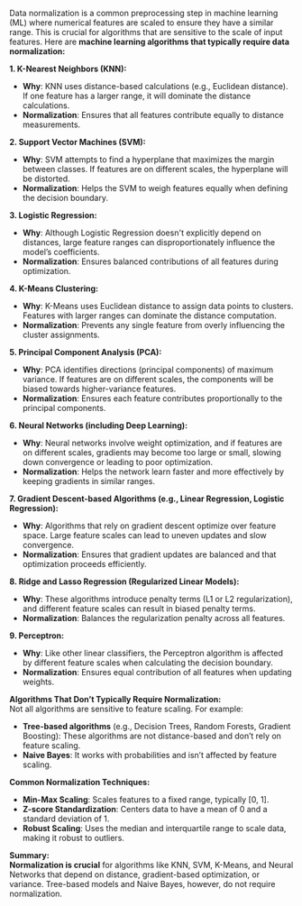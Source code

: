 Data normalization is a common preprocessing step in machine learning (ML) where numerical features are scaled to ensure they have a similar range. This is crucial for algorithms that are sensitive to the scale of input features.
Here are **machine learning algorithms that typically require data normalization:**

**1. K-Nearest Neighbors (KNN):**
- **Why**: KNN uses distance-based calculations (e.g., Euclidean distance). If one feature has a larger range, it will dominate the distance calculations.
- **Normalization**: Ensures that all features contribute equally to distance measurements.

**2. Support Vector Machines (SVM):**
- **Why**: SVM attempts to find a hyperplane that maximizes the margin between classes. If features are on different scales, the hyperplane will be distorted.
- **Normalization**: Helps the SVM to weigh features equally when defining the decision boundary.

**3. Logistic Regression:**
- **Why**: Although Logistic Regression doesn't explicitly depend on distances, large feature ranges can disproportionately influence the model’s coefficients.
- **Normalization**: Ensures balanced contributions of all features during optimization.

**4. K-Means Clustering:**
- **Why**: K-Means uses Euclidean distance to assign data points to clusters. Features with larger ranges can dominate the distance computation.
- **Normalization**: Prevents any single feature from overly influencing the cluster assignments.

**5. Principal Component Analysis (PCA):**
- **Why**: PCA identifies directions (principal components) of maximum variance. If features are on different scales, the components will be biased towards higher-variance features.
- **Normalization**: Ensures each feature contributes proportionally to the principal components.

**6. Neural Networks (including Deep Learning):**
- **Why**: Neural networks involve weight optimization, and if features are on different scales, gradients may become too large or small, slowing down convergence or leading to poor optimization.
- **Normalization**: Helps the network learn faster and more effectively by keeping gradients in similar ranges.

**7. Gradient Descent-based Algorithms (e.g., Linear Regression, Logistic Regression):**
- **Why**: Algorithms that rely on gradient descent optimize over feature space. Large feature scales can lead to uneven updates and slow convergence.
- **Normalization**: Ensures that gradient updates are balanced and that optimization proceeds efficiently.

**8. Ridge and Lasso Regression (Regularized Linear Models):**
- **Why**: These algorithms introduce penalty terms (L1 or L2 regularization), and different feature scales can result in biased penalty terms.
- **Normalization**: Balances the regularization penalty across all features.

**9. Perceptron:**
- **Why**: Like other linear classifiers, the Perceptron algorithm is affected by different feature scales when calculating the decision boundary.
- **Normalization**: Ensures equal contribution of all features when updating weights.

**Algorithms That Don’t Typically Require Normalization:**  
Not all algorithms are sensitive to feature scaling. For example:   

- **Tree-based algorithms** (e.g., Decision Trees, Random Forests, Gradient Boosting): These algorithms are not distance-based and don’t rely on feature scaling.
- **Naive Bayes**: It works with probabilities and isn’t affected by feature scaling.

**Common Normalization Techniques:**
- **Min-Max Scaling**: Scales features to a fixed range, typically [0, 1].
- **Z-score Standardization**: Centers data to have a mean of 0 and a standard deviation of 1.
- **Robust Scaling**: Uses the median and interquartile range to scale data, making it robust to outliers.   

**Summary:**  
**Normalization is crucial** for algorithms like KNN, SVM, K-Means, and Neural Networks that depend on distance, gradient-based optimization, or variance.
Tree-based models and Naive Bayes, however, do not require normalization.
